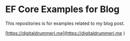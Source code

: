 # EF Core Examples for Blog

This repositories is for examples related to my blog post.

[https://digitaldrummerj.me](https://digitaldrummerj.me
)